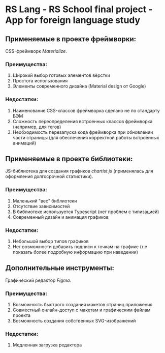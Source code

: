 # RS Lang - RS School final project - App for foreign language study

## Применяемые в проекте фреймворки:

CSS-фреймворк *Materialize*.

### Преимущества:

1. Широкий выбор готовых элементов вёрстки
2. Простота использования
3. Элементы современного дизайна (Material design от Google)

### Недостатки:

1. Наименование CSS-классов фреймворка сделано не по стандарту БЭМ
2. Сложность переопределения встроенных классов фреймворка (например, для тегов)  
3. Необходимость перезапуска кода фреймворка при обновлении части страницы (для обеспечения корректной работы встроенных анимаций)

## Применяемые в проекте библиотеки:

JS-библиотека для создания графиков *chartist.js* (применялась для оформления долгосрочной статистики).

### Преимущества:

1. Маленький "вес" библиотеки
2. Отсутствие зависимостей
3. В библиотеке используется Typescript (нет проблем с типизацией)
4. Современный дизайн и анимация графиков

### Недостатки:

1. Небольшой выбор типов графиков
2. Нет возможности добавить подписи к точкам на графике (т.е показать более подробную информацию при наведении)

## Дополнительные инструменты:

Графический редактор *Figma*.

### Преимущества:

1. Возможность быстрого создания макетов страниц приложения
2. Совместный онлайн-доступ с макетам и графическим файлам проекта
3. Возможность создания собственных SVG-изображений

### Недостатки:

1. Медленная загрузка редактора
